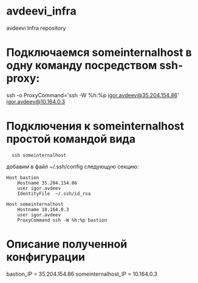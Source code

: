 # avdeevi_infra
avdeevi Infra repository

# Подключаемся someinternalhost  в одну команду посредством  ssh-proxy:

   ssh -o ProxyCommand='ssh -W %h:%p igor.avdeev@35.204.154.86' igor.avdeev@10.164.0.3

# Подключения к someinternalhost  простой командой вида 

```
  ssh someinternalhost
```

добавим в файл ~/.ssh/config следующую секцию:

```
Host bastion
    Hostname 35.204.154.86
    user igor.avdeev
    IdentityFile  ~/.ssh/id_rsa

Host someinternalhost
    Hostname 10.164.0.3
    user igor.avdeev
    ProxyCommand ssh -W %h:%p bastion       
```

# Описание полученной конфигурации

bastion_IP = 35.204.154.86
someinternalhost_IP = 10.164.0.3 

